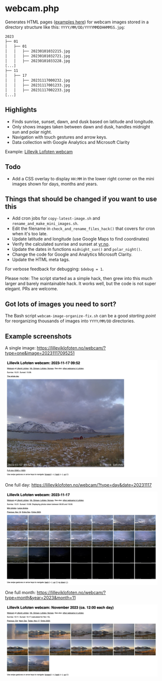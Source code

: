 # webcam.php

Generates HTML pages
([examples here](#example-screenshots))
for webcam images stored in a directory structure like this:
`YYYY/MM/DD/YYYYMMDDHHMMSS.jpg`:

```
2023
├── 01
│   ├── 01
│   │   ├── 20230101032215.jpg
│   │   ├── 20230101032721.jpg
│   │   ├── 20230101033228.jpg
[...]
├── 11
│   ├── 17
│   │   ├── 20231117000232.jpg
│   │   ├── 20231117001233.jpg
│   │   ├── 20231117002233.jpg
[...]
```

## Highlights

* Finds sunrise, sunset, dawn, and dusk based on latitude and longitude.
* Only shows images taken between dawn and dusk, handles midnight sun and polar night.
* Navigation with touch gestures and arrow keys.
* Data collection with Google Analytics and Microsoft Clarity

Example: [Lillevik Lofoten webcam](https://lilleviklofoten.no/webcam/?type=day&date=20231117)

## Todo

* Add a CSS overlay to display `HH:MM` in the lower right corner on the mini images shown for days, months and years.

## Things that should be changed if you want to use this

* Add cron jobs for `copy-latest-image.sh` and `rename_and_make_mini_images.sh`.
* Edit the filename in `check_and_rename_files_hack()` that covers for cron when it's too late.
* Update latitude and longitude (use Google Maps to find coordinates)
* Verify the calculated sunrise and sunset at [yr.no](https://www.yr.no/).
* Update the dates in functions `midnight_sun()` and `polar_night()`.
* Change the code for Google and Analytics Microsoft Clarity.
* Update the HTML meta tags.

For verbose feedback for debugging: `$debug = 1`.

Please note: The script started as a simple hack, then grew into this much larger
and barely maintainable hack.  It works well, but the code is not super elegant.
PRs are welcome.

## Got lots of images you need to sort?

The Bash script `webcam-image-organize-fix.sh` can be a good _starting point_
for reorganizing thousands of images into `YYYY/MM/DD` directories.

## Example screenshots

A single image: https://lilleviklofoten.no/webcam/?type=one&image=20231117095251

![Webcam example screenshot: Single image](webcam-example-single-image.png)

One full day: https://lilleviklofoten.no/webcam/?type=day&date=20231117

![Webcam example screenshot: Day](webcam-example-day.png)

One full month: https://lilleviklofoten.no/webcam/?type=month&year=2023&month=11

![Webcam example screensho: Month](webcam-example-month.png)
